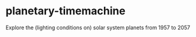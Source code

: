 # planetary-timemachine
Explore the (lighting conditions on) solar system planets from 1957 to 2057
